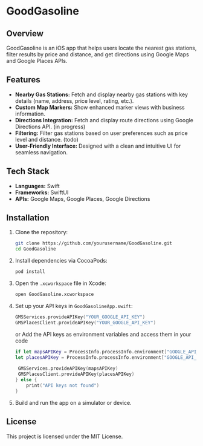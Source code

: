 # GoodGasoline

## Overview
GoodGasoline is an iOS app that helps users locate the nearest gas stations, filter results by price and distance, and get directions using Google Maps and Google Places APIs.

## Features
- **Nearby Gas Stations:** Fetch and display nearby gas stations with key details (name, address, price level, rating, etc.).
- **Custom Map Markers:** Show enhanced marker views with business information.
- **Directions Integration:** Fetch and display route directions using Google Directions API. (in progress)
- **Filtering:** Filter gas stations based on user preferences such as price level and distance. (todo)
- **User-Friendly Interface:** Designed with a clean and intuitive UI for seamless navigation.

## Tech Stack
- **Languages:** Swift
- **Frameworks:** SwiftUI
- **APIs:** Google Maps, Google Places, Google Directions

## Installation
1. Clone the repository:
   ```sh
   git clone https://github.com/yourusername/GoodGasoline.git
   cd GoodGasoline
   ```
2. Install dependencies via CocoaPods:
   ```sh
   pod install
   ```
3. Open the `.xcworkspace` file in Xcode:
   ```sh
   open GoodGasoline.xcworkspace
   ```
4. Set up your API keys in `GoodGasolineApp.swift`:
   ```swift
   GMSServices.provideAPIKey("YOUR_GOOGLE_API_KEY")
   GMSPlacesClient.provideAPIKey("YOUR_GOOGLE_API_KEY")
   ```
   or Add the API keys as environment variables and access them in your code
   ```swift
   if let mapsAPIKey = ProcessInfo.processInfo.environment["GOOGLE_API_KEY"], 
   let placesAPIKey = ProcessInfo.processInfo.environment["GOOGLE_API_KEY"] {
    
    GMSServices.provideAPIKey(mapsAPIKey)
    GMSPlacesClient.provideAPIKey(placesAPIKey)
   } else {
       print("API keys not found")
   }
   ```
6. Build and run the app on a simulator or device.

## License
This project is licensed under the MIT License.

